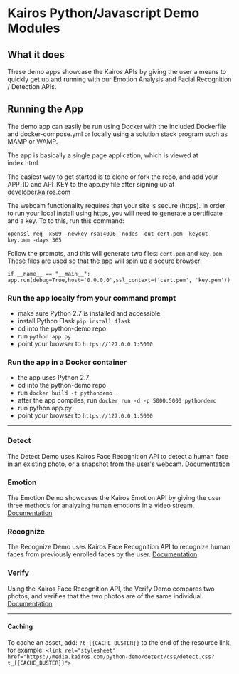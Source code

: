 # Kairos Python/Javascript Demo Modules

## What it does
These demo apps showcase the Kairos APIs by giving the user a means to quickly get up and running with our Emotion Analysis and Facial Recognition / Detection APIs.

## Running the App
The demo app can easily be run using Docker with the included Dockerfile and docker-compose.yml or locally using a solution stack program such as MAMP or WAMP.

The app is basically a single page application, which is viewed at index.html.

The easiest way to get started is to clone or fork the repo, and add your APP_ID and API_KEY to the app.py file after signing up at [developer.kairos.com](https://developer.kairos.com) 

The webcam functionality requires that your site is secure (https).  In order to run your local install using https, you will need to generate a certificate and a key.  To to this, run this command:

```openssl req -x509 -newkey rsa:4096 -nodes -out cert.pem -keyout key.pem -days 365```

Follow the prompts, and this will generate two files: `cert.pem` and `key.pem`.  These files are used so that the app will spin up a secure browser:

`if __name__ == "__main__":
    app.run(debug=True,host='0.0.0.0',ssl_context=('cert.pem', 'key.pem'))`

### Run the app locally from your command prompt 
* make sure Python 2.7 is installed and accessible
* install Python Flask `pip install flask`
* cd into the python-demo repo
* run `python app.py`
* point your browser to `https://127.0.0.1:5000`

### Run the app in a Docker container
* the app uses Python 2.7
* cd into the python-demo repo
* run `docker build -t pythondemo .`
* after the app compiles, run `docker run -d -p 5000:5000 pythondemo`
* run python app.py
* point your browser to `https://127.0.0.1:5000`

---

### Detect 
The Detect Demo uses Kairos Face Recognition API to detect a human face in an existing photo, or a snapshot from the user's webcam.
[Documentation](/python-demo/static/docs/detect/Detect.md)

### Emotion
The Emotion Demo showcases the Kairos Emotion API by giving the user three methods for analyzing human emotions in a video stream.  
[Documentation](/python-demo/static/docs/emotion/Emotion.md)

### Recognize
The Recognize Demo uses Kairos Face Recognition API to recognize human faces from previously enrolled faces by the user.
[Documentation](/python-demo/static/docs/recognize/Recognize.md)

### Verify
Using the Kairos Face Recognition API, the Verify Demo compares two photos, and verifies that the two photos are of the same individual.
[Documentation](/python-demo/static/docs/verify/Verify.md)

---

#### Caching
To cache an asset, add: `?t_{{CACHE_BUSTER}}` to the end of the resource link, for example:
`<link rel="stylesheet" href="https://media.kairos.com/python-demo/detect/css/detect.css?t_{{CACHE_BUSTER}}">` 






